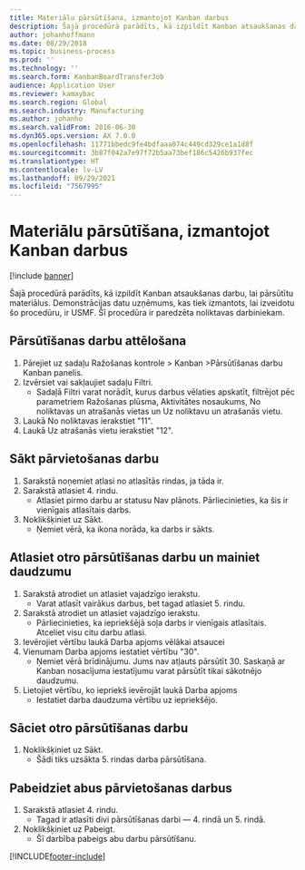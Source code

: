 ```yaml
---
title: Materiālu pārsūtīšana, izmantojot Kanban darbus
description: Šajā procedūrā parādīts, kā izpildīt Kanban atsaukšanas darbu, lai pārsūtītu materiālus.
author: johanhoffmann
ms.date: 08/29/2018
ms.topic: business-process
ms.prod: ''
ms.technology: ''
ms.search.form: KanbanBoardTransferJob
audience: Application User
ms.reviewer: kamaybac
ms.search.region: Global
ms.search.industry: Manufacturing
ms.author: johanho
ms.search.validFrom: 2016-06-30
ms.dyn365.ops.version: AX 7.0.0
ms.openlocfilehash: 11771bbedc9fe4bdfaaa074c449cd329ce1a1d8f
ms.sourcegitcommit: 3b87f042a7e97f72b5aa73bef186c5426b937fec
ms.translationtype: HT
ms.contentlocale: lv-LV
ms.lasthandoff: 09/29/2021
ms.locfileid: "7567995"
---
```

# <a name="transfer-materials-with-kanban-jobs"></a>Materiālu pārsūtīšana, izmantojot Kanban darbus

[!include [banner](../../includes/banner.md)]

Šajā procedūrā parādīts, kā izpildīt Kanban atsaukšanas darbu, lai pārsūtītu materiālus. Demonstrācijas datu uzņēmums, kas tiek izmantots, lai izveidotu šo procedūru, ir USMF. Šī procedūra ir paredzēta noliktavas darbiniekam.


## <a name="display-transfer-jobs"></a>Pārsūtīšanas darbu attēlošana
1. Pārejiet uz sadaļu Ražošanas kontrole > Kanban >Pārsūtīšanas darbu Kanban panelis.
2. Izvērsiet vai sakļaujiet sadaļu Filtri.
    * Sadaļā Filtri varat norādīt, kurus darbus vēlaties apskatīt, filtrējot pēc parametriem Ražošanas plūsma, Aktivitātes nosaukums, No noliktavas un atrašanās vietas un Uz noliktavu un atrašanās vietu.  
3. Laukā No noliktavas ierakstiet "11".
4. Laukā Uz atrašanās vietu ierakstiet "12".

## <a name="start-a-transfer-job"></a>Sākt pārvietošanas darbu
1. Sarakstā noņemiet atlasi no atlasītās rindas, ja tāda ir.
2. Sarakstā atlasiet 4. rindu.
    * Atlasiet pirmo darbu ar statusu Nav plānots. Pārliecinieties, ka šis ir vienīgais atlasītais darbs.  
3. Noklikšķiniet uz Sākt.
    * Ņemiet vērā, ka ikona norāda, ka darbs ir sākts.  

## <a name="select-a-second-transfer-job-and-change-quantity"></a>Atlasiet otro pārsūtīšanas darbu un mainiet daudzumu
1. Sarakstā atrodiet un atlasiet vajadzīgo ierakstu.
    * Varat atlasīt vairākus darbus, bet tagad atlasiet 5. rindu.  
2. Sarakstā atrodiet un atlasiet vajadzīgo ierakstu.
    * Pārliecinieties, ka iepriekšējā soļa darbs ir vienīgais atlasītais. Atceliet visu citu darbu atlasi.  
3. Ievērojiet vērtību laukā Darba apjoms vēlākai atsaucei
4. Vienumam Darba apjoms iestatiet vērtību "30".
    * Ņemiet vērā brīdinājumu. Jums nav atļauts pārsūtīt 30. Saskaņā ar Kanban nosacījuma iestatījumu varat pārsūtīt tikai sākotnējo daudzumu.  
5. Lietojiet vērtību, ko iepriekš ievērojāt laukā Darba apjoms
    * Iestatiet darba daudzuma vērtību uz iepriekšējo.  

## <a name="start-the-second-transfer-job"></a>Sāciet otro pārsūtīšanas darbu
1. Noklikšķiniet uz Sākt.
    * Šādi tiks uzsākta 5. rindas darba pārsūtīšana.  

## <a name="complete-both-transfer-jobs"></a>Pabeidziet abus pārvietošanas darbus
1. Sarakstā atlasiet 4. rindu.
    * Tagad ir atlasīti divi pārsūtīšanas darbi — 4. rindā un 5. rindā.  
2. Noklikšķiniet uz Pabeigt.
    * Šī darbība pabeigs abu darbu pārsūtīšanu.  



[!INCLUDE[footer-include](../../../includes/footer-banner.md)]